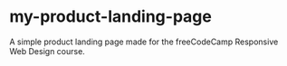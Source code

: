 # my-product-landing-page
A simple product landing page made for the freeCodeCamp Responsive Web Design course.
